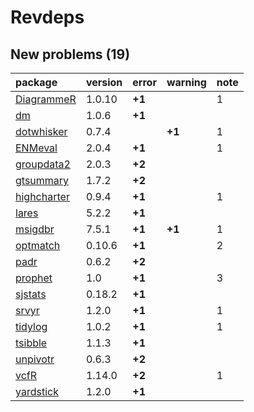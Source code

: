 # Revdeps

## New problems (19)

|package     |version |error  |warning |note |
|:-----------|:-------|:------|:-------|:----|
|[DiagrammeR](problems.md#diagrammer)|1.0.10  |__+1__ |        |1    |
|[dm](problems.md#dm)|1.0.6   |__+1__ |        |     |
|[dotwhisker](problems.md#dotwhisker)|0.7.4   |       |__+1__  |1    |
|[ENMeval](problems.md#enmeval)|2.0.4   |__+1__ |        |1    |
|[groupdata2](problems.md#groupdata2)|2.0.3   |__+2__ |        |     |
|[gtsummary](problems.md#gtsummary)|1.7.2   |__+2__ |        |     |
|[highcharter](problems.md#highcharter)|0.9.4   |__+1__ |        |1    |
|[lares](problems.md#lares)|5.2.2   |__+1__ |        |     |
|[msigdbr](problems.md#msigdbr)|7.5.1   |__+1__ |__+1__  |1    |
|[optmatch](problems.md#optmatch)|0.10.6  |__+1__ |        |2    |
|[padr](problems.md#padr)|0.6.2   |__+2__ |        |     |
|[prophet](problems.md#prophet)|1.0     |__+1__ |        |3    |
|[sjstats](problems.md#sjstats)|0.18.2  |__+1__ |        |     |
|[srvyr](problems.md#srvyr)|1.2.0   |__+1__ |        |1    |
|[tidylog](problems.md#tidylog)|1.0.2   |__+1__ |        |1    |
|[tsibble](problems.md#tsibble)|1.1.3   |__+1__ |        |     |
|[unpivotr](problems.md#unpivotr)|0.6.3   |__+2__ |        |     |
|[vcfR](problems.md#vcfr)|1.14.0  |__+2__ |        |1    |
|[yardstick](problems.md#yardstick)|1.2.0   |__+1__ |        |     |

